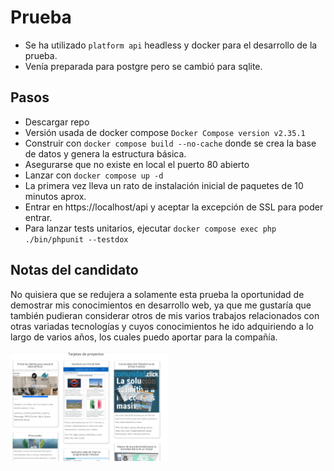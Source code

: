 # Prueba
- Se ha utilizado `platform api` headless y docker para el desarrollo de la prueba.
- Venía preparada para postgre pero se cambió para sqlite.


## Pasos
- Descargar repo
- Versión usada de docker compose `Docker Compose version v2.35.1`
- Construir con `docker compose build --no-cache` donde se crea la base de datos y genera la estructura básica.
- Asegurarse que no existe en local el puerto 80 abierto
- Lanzar con `docker compose up -d`
- La primera vez lleva un rato de instalación inicial de paquetes de 10 minutos aprox.
- Entrar en https://localhost/api y aceptar la excepción de SSL para poder entrar.
- Para lanzar tests unitarios, ejecutar `docker compose exec php ./bin/phpunit --testdox`


## Notas del candidato
No quisiera que se redujera a solamente esta prueba la oportunidad de demostrar mis conocimientos en desarrollo web, ya que me gustaría que también pudieran considerar otros de mis varios trabajos relacionados con otras variadas tecnologías y cuyos conocimientos he ido adquiriendo a lo largo de varios años, los cuales puedo aportar para la compañía.

<a href="https://www.javierleal.com/portfolio"><img src="README-assets/tarjetas-proyectos.png" style="width: 50%"></a>